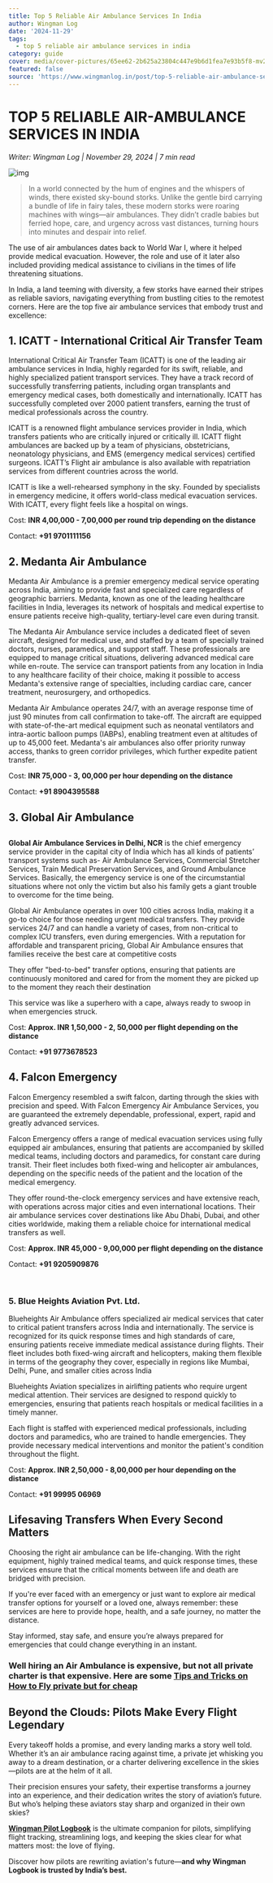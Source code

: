 ```yaml
---
title: Top 5 Reliable Air Ambulance Services In India
author: Wingman Log
date: '2024-11-29'
tags:
  - top 5 reliable air ambulance services in india
category: guide
cover: media/cover-pictures/65ee62-2b625a23804c447e9b6d1fea7e93b5f8-mv2-03308c8f.jpg
featured: false
source: 'https://www.wingmanlog.in/post/top-5-reliable-air-ambulance-services-in-india'
---
```


# TOP 5 RELIABLE AIR-AMBULANCE SERVICES IN INDIA

*Writer: Wingman Log | November 29, 2024 | 7 min read*

![img](media/blog-media/65ee62-2b625a23804c447e9b6d1fea7e93b5f8-mv2-190c3c53.jpg)

> In a world connected by the hum of engines and the whispers of winds, there existed sky-bound storks. Unlike the gentle bird carrying a bundle of life in fairy tales, these modern storks were roaring machines with wings—air ambulances. They didn’t cradle babies but ferried hope, care, and urgency across vast distances, turning hours into minutes and despair into relief.

The use of air ambulances dates back to World War I, where it helped provide medical evacuation. However, the role and use of it later also included providing medical assistance to civilians in the times of life threatening situations.

In India, a land teeming with diversity, a few storks have earned their stripes as reliable saviors, navigating everything from bustling cities to the remotest corners. Here are the top five air ambulance services that embody trust and excellence:

## 1\. ICATT - International Critical Air Transfer Team

International Critical Air Transfer Team (ICATT) is one of the leading air ambulance services in India, highly regarded for its swift, reliable, and highly specialized patient transport services. They have a track record of successfully transferring patients, including organ transplants and emergency medical cases, both domestically and internationally. ICATT has successfully completed over 2000 patient transfers, earning the trust of medical professionals across the country.

ICATT is a renowned flight ambulance services provider in India, which transfers patients who are critically injured or critically ill. ICATT flight ambulances are backed up by a team of physicians, obstetricians, neonatology physicians, and EMS (emergency medical services) certified surgeons. ICATT’s Flight air ambulance is also available with repatriation services from different countries across the world.

ICATT is like a well-rehearsed symphony in the sky. Founded by specialists in emergency medicine, it offers world-class medical evacuation services. With ICATT, every flight feels like a hospital on wings.

Cost: **INR 4,00,000 - 7,00,000 per round trip depending on the distance**

Contact: **+91 9701111156**

## 2\. Medanta Air Ambulance 

Medanta Air Ambulance is a premier emergency medical service operating across India, aiming to provide fast and specialized care regardless of geographic barriers. Medanta, known as one of the leading healthcare facilities in India, leverages its network of hospitals and medical expertise to ensure patients receive high-quality, tertiary-level care even during transit. 

The Medanta Air Ambulance service includes a dedicated fleet of seven aircraft, designed for medical use, and staffed by a team of specially trained doctors, nurses, paramedics, and support staff. These professionals are equipped to manage critical situations, delivering advanced medical care while en-route. The service can transport patients from any location in India to any healthcare facility of their choice, making it possible to access Medanta's extensive range of specialties, including cardiac care, cancer treatment, neurosurgery, and orthopedics​.

Medanta Air Ambulance operates 24/7, with an average response time of just 90 minutes from call confirmation to take-off. The aircraft are equipped with state-of-the-art medical equipment such as neonatal ventilators and intra-aortic balloon pumps (IABPs), enabling treatment even at altitudes of up to 45,000 feet. Medanta's air ambulances also offer priority runway access, thanks to green corridor privileges, which further expedite patient transfer.

Cost: **INR 75,000 - 3, 00,000 per hour depending on the distance**

Contact: **+91 8904395588**

## 3\. Global Air Ambulance

##   

**Global Air Ambulance Services in Delhi, NCR** is the chief emergency service provider in the capital city of India which has all kinds of patients’ transport systems such as- Air Ambulance Services, Commercial Stretcher Services, Train Medical Preservation Services, and Ground Ambulance Services. Basically, the emergency service is one of the circumstantial situations where not only the victim but also his family gets a giant trouble to overcome for the time being. 

Global Air Ambulance operates in over 100 cities across India, making it a go-to choice for those needing urgent medical transfers. They provide services 24/7 and can handle a variety of cases, from non-critical to complex ICU transfers, even during emergencies. With a reputation for affordable and transparent pricing, Global Air Ambulance ensures that families receive the best care at competitive costs

They offer "bed-to-bed" transfer options, ensuring that patients are continuously monitored and cared for from the moment they are picked up to the moment they reach their destination

This service was like a superhero with a cape, always ready to swoop in when emergencies struck. 

Cost: **Approx. INR 1,50,000 - 2, 50,000 per flight depending on the distance**

Contact: **+91 9773678523**

## 4\. Falcon Emergency

Falcon Emergency resembled a swift falcon, darting through the skies with precision and speed. With Falcon Emergency Air Ambulance Services, you are guaranteed the extremely dependable, professional, expert, rapid and greatly advanced services. 

Falcon Emergency offers a range of medical evacuation services using fully equipped air ambulances, ensuring that patients are accompanied by skilled medical teams, including doctors and paramedics, for constant care during transit. Their fleet includes both fixed-wing and helicopter air ambulances, depending on the specific needs of the patient and the location of the medical emergency.

They offer round-the-clock emergency services and have extensive reach, with operations across major cities and even international locations. Their air ambulance services cover destinations like Abu Dhabi, Dubai, and other cities worldwide, making them a reliable choice for international medical transfers as well. 

Cost: **Approx. INR 45,000 - 9,00,000 per flight depending on the distance**

Contact: **+91 9205909876**

​

### **5\. Blue Heights Aviation Pvt. Ltd.**

Blueheights Air Ambulance offers specialized air medical services that cater to critical patient transfers across India and internationally. The service is recognized for its quick response times and high standards of care, ensuring patients receive immediate medical assistance during flights. Their fleet includes both fixed-wing aircraft and helicopters, making them flexible in terms of the geography they cover, especially in regions like Mumbai, Delhi, Pune, and smaller cities across India​

Blueheights Aviation specializes in airlifting patients who require urgent medical attention. Their services are designed to respond quickly to emergencies, ensuring that patients reach hospitals or medical facilities in a timely manner.

Each flight is staffed with experienced medical professionals, including doctors and paramedics, who are trained to handle emergencies. They provide necessary medical interventions and monitor the patient's condition throughout the flight.

Cost: **Approx. INR 2,50,000 - 8,00,000 per hour depending on the distance**

Contact: **+91 99995 06969**

## Lifesaving Transfers When Every Second Matters

Choosing the right air ambulance can be life-changing. With the right equipment, highly trained medical teams, and quick response times, these services ensure that the critical moments between life and death are bridged with precision.

If you're ever faced with an emergency or just want to explore air medical transfer options for yourself or a loved one, always remember: these services are here to provide hope, health, and a safe journey, no matter the distance.

Stay informed, stay safe, and ensure you’re always prepared for emergencies that could change everything in an instant.

### **Well hiring an Air Ambulance is expensive, but not all private charter is that expensive. Here are some** [**Tips and Tricks on How to Fly private but for cheap**](https://www.wingmanlog.in/post/how-to-fly-private-but-for-cheaper)

## Beyond the Clouds: Pilots Make Every Flight Legendary

Every takeoff holds a promise, and every landing marks a story well told. Whether it’s an air ambulance racing against time, a private jet whisking you away to a dream destination, or a charter delivering excellence in the skies—pilots are at the helm of it all.

Their precision ensures your safety, their expertise transforms a journey into an experience, and their dedication writes the story of aviation’s future. But who’s helping these aviators stay sharp and organized in their own skies?

[**Wingman Pilot Logbook**](https://www.wingmanlog.in/) is the ultimate companion for pilots, simplifying flight tracking, streamlining logs, and keeping the skies clear for what matters most: the love of flying.

Discover how pilots are rewriting aviation's future—**and why Wingman Logbook is trusted by India’s best.**
